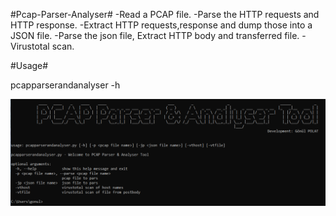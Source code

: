 #Pcap-Parser-Analyser#
-Read a PCAP file.
-Parse the HTTP requests and HTTP response.
-Extract HTTP requests,response and dump those into a JSON file.
-Parse the json file, Extract HTTP body and transferred file.
-Virustotal scan.

#Usage#

pcapparserandanalyser -h 

![Screenshot](usage.png)






